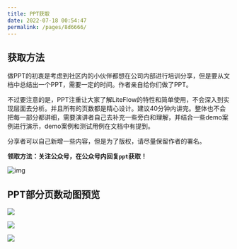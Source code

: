 ```yaml
---
title: PPT获取
date: 2022-07-18 00:54:47
permalink: /pages/8d6666/
---
```


## 获取方法

做PPT的初衷是考虑到社区内的小伙伴都想在公司内部进行培训分享，但是要从文档中总结出一个PPT，需要一定的时间。作者亲自给你们做了PPT。

不过要注意的是，PPT注重让大家了解LiteFlow的特性和简单使用，不会深入到实现层面去分析。并且所有的页数都是精心设计。建议40分钟内讲完。整体也不会把每一部分都讲细，需要演讲者自己去补充一些旁白和理解，并结合一些demo案例进行演示，demo案例和测试用例在文档中有提到。

分享者可以自己新增一些内容，但是为了版权，请尽量保留作者的署名。

**领取方法：关注公众号，在公众号内回复`ppt`获取！**

![img](/img/offical-wx.jpg)

## PPT部分页数动图预览

![](/img/ppt/ppt_1.gif)

![](/img/ppt/ppt_2.gif)

![](/img/ppt/ppt_3.gif)